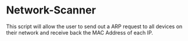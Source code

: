 # Network-Scanner
This script will allow the user to send out a ARP request to all devices on their network and receive back the MAC Address of each IP.
